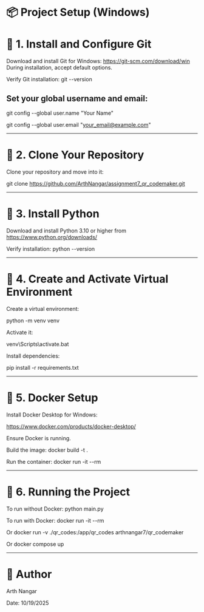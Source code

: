 # 📦 Project Setup (Windows)

# 🧩 1. Install and Configure Git

Download and install Git for Windows: https://git-scm.com/download/win  
During installation, accept default options.

Verify Git installation:
  git --version

Set your global username and email:
-
  git config --global user.name "Your Name"

  git config --global user.email "your_email@example.com"

---

# 🧩 2. Clone Your Repository

Clone your repository and move into it:

  git clone https://github.com/ArthNangar/assignment7_qr_codemaker.git

---

# 🧩 3. Install Python

Download and install Python 3.10 or higher from https://www.python.org/downloads/  

Verify installation:
  python --version

---

# 🧩 4. Create and Activate Virtual Environment

Create a virtual environment:

  python -m venv venv

Activate it:

  venv\Scripts\activate.bat

Install dependencies:

  pip install -r requirements.txt

---

# 🐳 5. Docker Setup

Install Docker Desktop for Windows: 

https://www.docker.com/products/docker-desktop/  

Ensure Docker is running.

Build the image:
  docker build -t <image-name> .

Run the container:
  docker run -it --rm <image-name>

---

# 🚀 6. Running the Project

To run without Docker:
  python main.py

To run with Docker:
  docker run -it --rm <image-name>

Or
docker run -v ./qr_codes:/app/qr_codes arthnangar7/qr_codemaker

Or
docker compose up

---
# 👤 Author
Arth Nangar

Date: 10/19/2025

